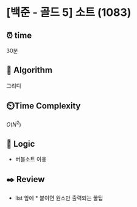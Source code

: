 # [백준 - 골드 5] 소트 (1083)
 
## ⏰  **time**
30분

## :pushpin: **Algorithm**
그리디

## ⏲️**Time Complexity**

$O(N^2)$

## :round_pushpin: **Logic**
- 버블소트 이용

## :black_nib: **Review**
- list 앞에 * 붙이면 원소만 출력되는 꿀팁
